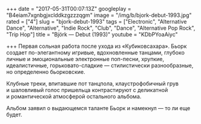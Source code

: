 +++
date = "2017-05-31T00:07:13Z"
googleplay = "B4eiam7xgnbgjxclddkzgzzzqgm"
image = "/img/b/bjork-debut-1993.jpg"
rated = ["4"]
slug = "bjork-debut-1993"
tags = ["Electronic", "Alternative Dance", "Alternative", "Indie Rock", "Club", "Dance", "Alternative Pop Rock", "Trip Hop"]
title = "Björk — Debut (1993)"
youtube = "KDbPYoaAiyc"

+++
Первая сольная работа после ухода из «Кубиковсахара». Бьорк создает по-элегантному игривые, вдохновленные танцами, глубоко личные и эмоциональные электронные поп-песни, хрупкие, идеалистичные, горьковато-сладкие — стилистически разнообразные, но определенно бьорковские.

Клубные треки, впитавшие пот танцпола, клаустрофобичный грув и шаловливый голос пришельца контрастируют с деликатной и романтической атмосферой остального альбома.

Альбом заявил о выдающемся таланте Бьорк и намекнул — то ли еще будет.
